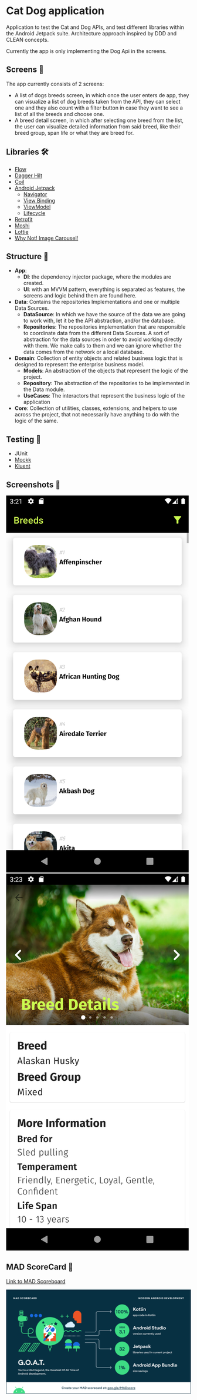# Cat Dog application

Application to test the Cat and Dog APIs, and test different libraries within the Android Jetpack
suite. Architecture approach inspired by DDD and CLEAN concepts.

Currently the app is only implementing the Dog Api in the screens.

## Screens 📱

The app currently consists of 2 screens:

- A list of dogs breeds screen, in which once the user enters de app, they can visualize a list of
  dog breeds taken from the API, they can select one and they also count with a filter button in
  case they want to see a list of all the breeds and choose one.
- A breed detail screen, in which after selecting one breed from the list, the user can visualize
  detailed information from said breed, like their breed group, span life or what they are breed
  for.

## Libraries 🛠️

- [Flow](https://developer.android.com/kotlin/flow)
- [Dagger Hilt](https://dagger.dev/hilt/)
- [Coil](https://coil-kt.github.io/coil/)
- [Android Jetpack](https://developer.android.com/jetpack)
    - [Navigator](https://developer.android.com/guide/navigation/navigation-getting-started)
    - [View Binding](https://developer.android.com/topic/libraries/view-binding)
    - [ViewModel](https://developer.android.com/topic/libraries/architecture/viewmodel)
    - [Lifecycle](https://developer.android.com/topic/libraries/architecture/lifecycle)
- [Retrofit](https://square.github.io/retrofit/)
- [Moshi](https://github.com/square/moshi)
- [Lottie](https://github.com/airbnb/lottie-android/)
- [Why Not! Image Carousel!](https://github.com/ImaginativeShohag/Why-Not-Image-Carousel/)

## Structure 🎨

- __App__:
    - __DI__: the dependency injector package, where the modules are created.
    - __UI__: with an MVVM pattern, everything is separated as features, the screens and logic
      behind them are found here.
- __Data__: Contains the repositories Implementations and one or multiple Data Sources.
    - __DataSource__: In which we have the source of the data we are going to work with, let it be
      the API abstraction, and/or the database.
    - __Repositories__: The repositories implementation that are responsible to coordinate data from
      the different Data Sources. A sort of abstraction for the data sources in order to avoid
      working directly with them. We make calls to them and we can ignore whether the data comes
      from the network or a local database.
- __Domain__: Collection of entity objects and related business logic that is designed to represent
  the enterprise business model.
    - __Models__: An abstraction of the objects that represent the logic of the project.
    - __Repository__: The abstraction of the repositories to be implemented in the Data module.
    - __UseCases__: The interactors that represent the business logic of the application
- __Core__: Collection of utilities, classes, extensions, and helpers to use across the project,
  that not necessarily have anything to do with the logic of the same.

## Testing 🧪

- JUnit
- [Mockk](https://mockk.io/)
- [Kluent](https://markusamshove.github.io/Kluent/)

## Screenshots 📸

![list_breeds](./images/screenshots/breeds_list.png)
![breed_detail](./images/screenshots/breed_detail.png)

## MAD ScoreCard 👾

[Link to MAD Scoreboard](https://madscorecard.withgoogle.com/scorecard/share/1756627335/)

![MAD Score](./images/mad/summary.png)